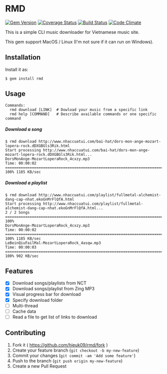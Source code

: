 # RMD

[![Gem Version](https://badge.fury.io/rb/rmd.svg)](http://badge.fury.io/rb/rmd)
[![Coverage Status](https://coveralls.io/repos/hieuk09/rmd/badge.png?branch=master)](https://coveralls.io/r/hieuk09/rmd?branch=master)
[![Build Status](https://travis-ci.org/hieuk09/rmd.svg?branch=master)](https://travis-ci.org/hieuk09/rmd)
[![Code Climate](https://codeclimate.com/github/hieuk09/rmd/badges/gpa.svg)](https://codeclimate.com/github/hieuk09/rmd)

This is a simple CLI music downloader for Vietnamese music site.

This gem support MacOS / Linux (I'm not sure if it can run on Windows).

## Installation

Install it as:

    $ gem install rmd

## Usage

```shell
Commands:
  rmd download [LINK]  # Dowload your music from a specific link
  rmd help [COMMAND]   # Describe available commands or one specific command
```

##### Download a song

```shell
$ rmd download http://www.nhaccuatui.com/bai-hat/dors-mon-ange-mozart-lopera-rock.dDXGBGls3Rik.html
Start processing http://www.nhaccuatui.com/bai-hat/dors-mon-ange-mozart-lopera-rock.dDXGBGls3Rik.html...
DorsMonAnge-MozartLoperaRock_4cxzy.mp3
Time: 00:00:02 ============================================================================================== 100% 1185 KB/sec
```

##### Download a playlist

```shell
$ rmd download http://www.nhaccuatui.com/playlist/fullmetal-alchemist-dang-cap-nhat.ekoGnMrFlQfA.html
Start processing http://www.nhaccuatui.com/playlist/fullmetal-alchemist-dang-cap-nhat.ekoGnMrFlQfA.html...
2 / 2 Songs ================================================================================================= 100%
DorsMonAnge-MozartLoperaRock_4cxzy.mp3
Time: 00:00:02 ============================================================================================== 100% 1185 KB/sec
LeBeinQiuFailMal-MozartLoperaRock_4asqw.mp3
Time: 00:00:03 ============================================================================================== 100% 902 KB/sec
```

## Features

- [x] Download songs/playlists from NCT
- [x] Download songs/playlist from Zing MP3
- [x] Visual progress bar for download
- [x] Specify download folder
- [ ] Multi-thread
- [ ] Cache data
- [ ] Read a file to get list of links to download

## Contributing

1. Fork it ( https://github.com/hieuk09/rmd/fork )
2. Create your feature branch (`git checkout -b my-new-feature`)
3. Commit your changes (`git commit -am 'Add some feature'`)
4. Push to the branch (`git push origin my-new-feature`)
5. Create a new Pull Request
